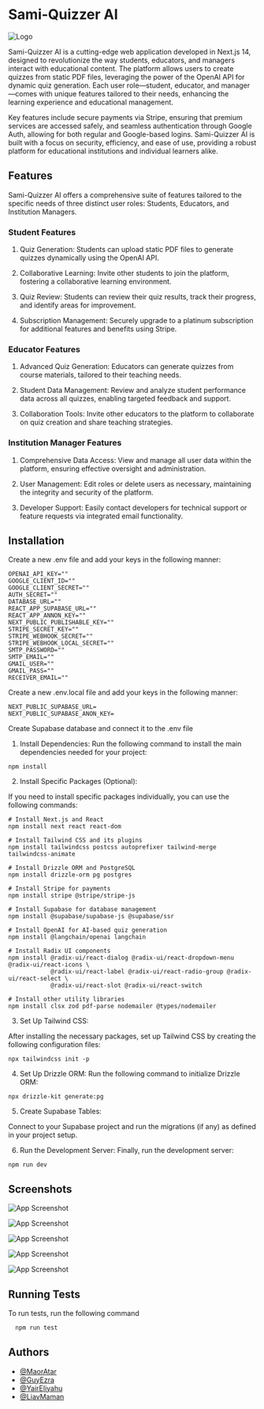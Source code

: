 
# Sami-Quizzer AI


![Logo](https://i.ibb.co/Hgdtg8H/LOGO.jpg")


Sami-Quizzer AI is a cutting-edge web application developed in Next.js 14, designed to revolutionize the way students, educators, and managers interact with educational content. The platform allows users to create quizzes from static PDF files, leveraging the power of the OpenAI API for dynamic quiz generation. Each user role—student, educator, and manager—comes with unique features tailored to their needs, enhancing the learning experience and educational management.

Key features include secure payments via Stripe, ensuring that premium services are accessed safely, and seamless authentication through Google Auth, allowing for both regular and Google-based logins. Sami-Quizzer AI is built with a focus on security, efficiency, and ease of use, providing a robust platform for educational institutions and individual learners alike.


## Features

Sami-Quizzer AI offers a comprehensive suite of features tailored to the specific needs of three distinct user roles: Students, Educators, and Institution Managers.

### Student Features

1. Quiz Generation: 
Students can upload static PDF files to generate quizzes dynamically using the OpenAI API.

2. Collaborative Learning: 
Invite other students to join the platform, fostering a collaborative learning environment.

3. Quiz Review: 
Students can review their quiz results, track their progress, and identify areas for improvement.

4. Subscription Management: Securely upgrade to a platinum subscription for additional features and benefits using Stripe.

### Educator Features
1. Advanced Quiz Generation: Educators can generate quizzes from course materials, tailored to their teaching needs.

2. Student Data Management: Review and analyze student performance data across all quizzes, enabling targeted feedback and support.

3. Collaboration Tools: Invite other educators to the platform to collaborate on quiz creation and share teaching strategies.


### Institution Manager Features

1. Comprehensive Data Access: View and manage all user data within the platform, ensuring effective oversight and administration.

2. User Management: Edit roles or delete users as necessary, maintaining the integrity and security of the platform.

3. Developer Support: Easily contact developers for technical support or feature requests via integrated email functionality.



## Installation
Create a new .env file and add your keys in the following manner:
```
OPENAI_API_KEY=""
GOOGLE_CLIENT_ID=""
GOOGLE_CLIENT_SECRET=""
AUTH_SECRET=""
DATABASE_URL=""
REACT_APP_SUPABASE_URL=""
REACT_APP_ANNON_KEY=""
NEXT_PUBLIC_PUBLISHABLE_KEY=""
STRIPE_SECRET_KEY=""
STRIPE_WEBHOOK_SECRET=""
STRIPE_WEBHOOK_LOCAL_SECRET=""
SMTP_PASSWORD=""
SMTP_EMAIL=""
GMAIL_USER=""
GMAIL_PASS=""
RECEIVER_EMAIL=""

```

Create a new .env.local file and add your keys in the following manner:
```
NEXT_PUBLIC_SUPABASE_URL=
NEXT_PUBLIC_SUPABASE_ANON_KEY=

```

Create Supabase database and connect it to the .env file


1. Install Dependencies:
Run the following command to install the main dependencies needed for your project:
```
npm install
```
2. Install Specific Packages (Optional):

If you need to install specific packages individually, you can use the following commands:
```
# Install Next.js and React
npm install next react react-dom

# Install Tailwind CSS and its plugins
npm install tailwindcss postcss autoprefixer tailwind-merge tailwindcss-animate

# Install Drizzle ORM and PostgreSQL
npm install drizzle-orm pg postgres

# Install Stripe for payments
npm install stripe @stripe/stripe-js

# Install Supabase for database management
npm install @supabase/supabase-js @supabase/ssr

# Install OpenAI for AI-based quiz generation
npm install @langchain/openai langchain

# Install Radix UI components
npm install @radix-ui/react-dialog @radix-ui/react-dropdown-menu @radix-ui/react-icons \
            @radix-ui/react-label @radix-ui/react-radio-group @radix-ui/react-select \
            @radix-ui/react-slot @radix-ui/react-switch

# Install other utility libraries
npm install clsx zod pdf-parse nodemailer @types/nodemailer

```

3. Set Up Tailwind CSS:

After installing the necessary packages, set up Tailwind CSS by creating the following configuration files:
```
npx tailwindcss init -p
```

4. Set Up Drizzle ORM:
Run the following command to initialize Drizzle ORM:
```
npx drizzle-kit generate:pg
```

5. Create Supabase Tables:

Connect to your Supabase project and run the migrations (if any) as defined in your project setup.

6. Run the Development Server:
Finally, run the development server:
```
npm run dev
```


## Screenshots

![App Screenshot](https://i.ibb.co/k073cCN/Greeting-Message-Screen.png)

![App Screenshot](https://i.ibb.co/SPtd2CR/Quiz-Generator.png)

![App Screenshot](https://i.ibb.co/mR1jtVh/Dashboard.png)

![App Screenshot](https://i.ibb.co/Jsx6w0j/Payment.png)

![App Screenshot](https://i.ibb.co/sCgfpxn/Students-Information.png)


## Running Tests

To run tests, run the following command

```bash
  npm run test
```


## Authors

- [@MaorAtar](https://github.com/MaorAtar)
- [@GuyEzra](https://github.com/GuyEzraSCE)
- [@YairEliyahu](https://github.com/Yair-Eliyahu)
- [@LiavMaman](https://github.com/liav11maman)

